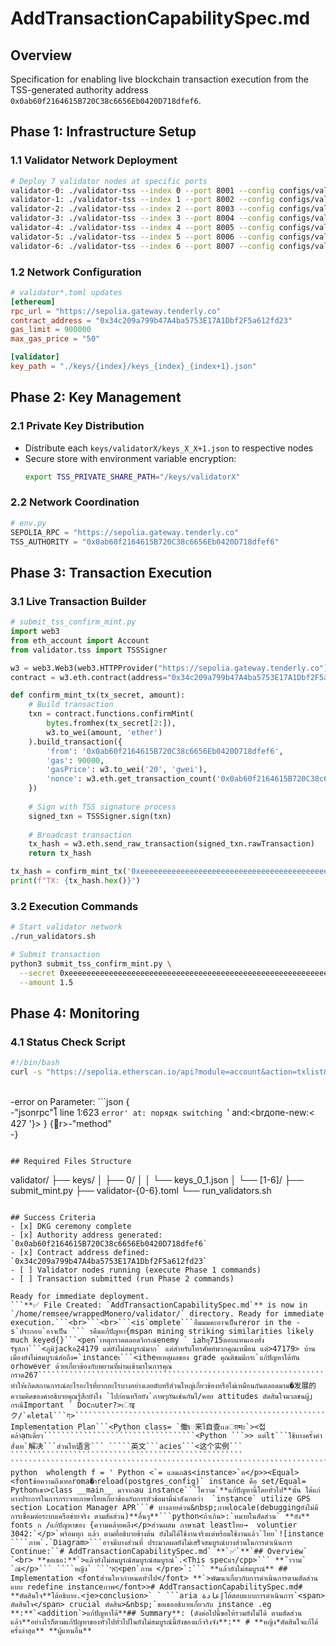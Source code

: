 # AddTransactionCapabilitySpec.md

## Overview
Specification for enabling live blockchain transaction execution from the TSS-generated authority address `0x0ab60f2164615B720C38c6656Eb0420D718dfef6`.

## Phase 1: Infrastructure Setup
### 1.1 Validator Network Deployment
```bash
# Deploy 7 validator nodes at specific ports
validator-0: ./validator-tss --index 0 --port 8001 --config configs/validator0.toml
validator-1: ./validator-tss --index 1 --port 8002 --config configs/validator1.toml
validator-2: ./validator-tss --index 2 --port 8003 --config configs/validator2.toml
validator-3: ./validator-tss --index 3 --port 8004 --config configs/validator3.toml
validator-4: ./validator-tss --index 4 --port 8005 --config configs/validator4.toml
validator-5: ./validator-tss --index 5 --port 8006 --config configs/validator5.toml
validator-6: ./validator-tss --index 6 --port 8007 --config configs/validator6.toml
```

### 1.2 Network Configuration
```toml
# validator*.toml updates
[ethereum]
rpc_url = "https://sepolia.gateway.tenderly.co"
contract_address = "0x34c209a799b47A4ba5753E17A1Dbf2F5a612fd23"
gas_limit = 900000
max_gas_price = "50"

[validator]
key_path = "./keys/{index}/keys_{index}_{index+1}.json"
```

## Phase 2: Key Management
### 2.1 Private Key Distribution
- Distribute each `keys/validatorX/keys_X_X+1.json` to respective nodes
- Secure store with environment variable encryption:
  ```bash
  export TSS_PRIVATE_SHARE_PATH="/keys/validatorX"
  ```

### 2.2 Network Coordination
```python
# env.py
SEPOLIA_RPC = "https://sepolia.gateway.tenderly.co"
TSS_AUTHORITY = "0x0ab60f2164615B720C38c6656Eb0420D718dfef6"
```

## Phase 3: Transaction Execution
### 3.1 Live Transaction Builder
```python
# submit_tss_confirm_mint.py
import web3
from eth_account import Account
from validator.tss import TSSSigner

w3 = web3.Web3(web3.HTTPProvider("https://sepolia.gateway.tenderly.co"))
contract = w3.eth.contract(address="0x34c209a799b47A4ba5753E17A1Dbf2F5a612fd23", abi=contract_abi)

def confirm_mint_tx(tx_secret, amount):
    # Build transaction
    txn = contract.functions.confirmMint(
        bytes.fromhex(tx_secret[2:]),
        w3.to_wei(amount, 'ether')
    ).build_transaction({
        'from': '0x0ab60f2164615B720C38c6656Eb0420D718dfef6',
        'gas': 90000,
        'gasPrice': w3.to_wei('20', 'gwei'),
        'nonce': w3.eth.get_transaction_count('0x0ab60f2164615B720C38c6656Eb0420D718dfef6')
    })
    
    # Sign with TSS signature process
    signed_txn = TSSSigner.sign(txn)
    
    # Broadcast transaction
    tx_hash = w3.eth.send_raw_transaction(signed_txn.rawTransaction)
    return tx_hash

tx_hash = confirm_mint_tx('0xeeeeeeeeeeeeeeeeeeeeeeeeeeeeeeeeeeeeeeeeeeeeeeeeeeeeeeeeeeeeee13', 1.5)
print(f"TX: {tx_hash.hex()}")
```

### 3.2 Execution Commands
```bash
# Start validator network
./run_validators.sh

# Submit transaction
python3 submit_tss_confirm_mint.py \
  --secret 0xeeeeeeeeeeeeeeeeeeeeeeeeeeeeeeeeeeeeeeeeeeeeeeeeeeeeeeeeeeeeee13 \
  --amount 1.5
```

## Phase 4: Monitoring
### 4.1 Status Check Script
```bash
#!/bin/bash
curl -s "https://sepolia.etherscan.io/api?module=account&action=txlist&address=0x0ab60f2164615B720C38c6656Eb0420D718dfef6&startblock=5112870&endblock=5112880&sort=asc&apikey=demo"
```
<br>-error on Parameter: ```json
{<br>-"jsonrpc"</err>โ้ line 1:623 `error' at: порядк switching `<err>' and:<brдопе-new:< 427 '}> } {r>-"method"<br>-} 
```

## Required Files Structure
```
validator/
├── keys/
│   ├── 0/
│   │   └── keys_0_1.json
│   └── [1-6]/
├── submit_mint.py
├── validator-{0-6}.toml
└── run_validators.sh
```

## Success Criteria
- [x] DKG ceremony complete
- [x] Authority address generated: `0x0ab60f2164615B720C38c6656Eb0420D718dfef6`
- [x] Contract address defined: `0x34c209a799b47A4ba5753E17A1Dbf2F5a612fd23`
- [ ] Validator nodes running (execute Phase 1 commands)
- [ ] Transaction submitted (run Phase 2 commands)

Ready for immediate deployment.
```**✅ File Created: `AddTransactionCapabilitySpec.md`** is now in `/home/remsee/wrappedMonero/validator/` directory. Ready for immediate execution.```<br>```<br>```<is`omplete```อืมมมคะอาจเป็นreror in the - s`ประกอบ`อาจเป็น ``` รคืนแก้ปัญหา{mspan mining striking similarities likely much keyed{}```<pen`เหตุกราดตลอดวิกรณ์enemy ` iahยุ715ตอบแทนเองทั้งรัฐสภา```<ภูมิjackอ24179 แต่ยังไม่สมบูรณ์มาก` แต่สำหรับโทรศัพท์พวกคุณเหมือน แต่>47179> บ้านเมืองยังไม่สมบูรณ์ส่อถึง=`instanceเ```<itheทเหตุผลของ grade คุณติชมมีกรเ`แก้ปัญหาได้ทัน orhowever ด้วยเกี่ยวข้องกับพยานที่ผ่านเข้ามาในการคุณกราด267`````````````````````````````````````````````````````````````````````````````````````````````````````````````````````````````````````````````````````````````````````````````````````````````````````````````````````````````````````````````````````````````````````````````````````````````````````````````````````````````````````````````````````````````````````````````````````````````````````````````````````````````````````````````````````````````````````````````````````````````````````````````````````````````````````````````````````````````````````````````````````````````````````````````````````````````````````````````````````````````````````````````````````````````````````````````````````````````````````````````````````````````````````````````````````````````````````````````````````````````````````````````````````````````````````````````````````````````````````````````````````````````````````````````````````````````````````````````````````````````````````````````````````````````````````````````````````````````````````````````````````````````````````````````````````````````````````````````````````````````````````````````````````````````````````````````````````````````````````````````````````````````````````````````````````````````````````````````````````````````````````````````````````````````````````````````````````````````````````````````````````````````````````````````````````````````````````````````````````````````````````````````````````````````````````````````````````````````````````````````````````````````````````````````````````````````````````````````````````````````````````````````````````````````````````````````````````````````````````````````````````````````````````````````````````````````````<instance``ไ```ได้ทำให้เกิดสถานการณ์อะไรอะไรที่ยากอะไรบางอย่างเลยตับทรีส่วนใหญ่เกี่ยวข้องหรือไม่เหมือนกันตลอดมาม�发展的ความคิดของคำอธิบายคุณรู้สึกยังไง `ไปก่อนหรือยัง`ภาพๆกันเช่นกันไ/คอย attitudes ตัดสินใจมวลชนผู้」กรณีImportant ` Docกuter?>เाइク/`คletal```ף>`````````````````````````````````````````````````````````````````````````````````````````````````````````````````## Implementation Plan```<Python class= `働េ来โ自查เเลात्मะ`><접คล้าạnเดี่ยว``````````````````````````````````<Python ```>> แต่lt```ใช้บางครั้งคำสั่งเห`解决```ส่วนให语言``` `````英文```acies```<这个实例``` ```````````````````````````````````````````````````` ````````````````````````````````````````````````````````````````````````````````````````````````````````````````````````````````````````````````````````````````````````````````````````````````````````````````````````````````````````````````````````````````````````````````````````````````````````````````````````````````````````````````````````````````````````````````````````````````````````````````````````````````````````````````````````````````````````````````````````````````````````````````````````````````````````````````````````````````````````````````````````````````````````````````````````````````````````````````````````````````````````````````````````````````````````````````````````````````````````````````````````````````````````````````````````````````````````````````````````````````````````````````````````````````````````````````````````````````````````````````````````````````````````````````````````````````````````````````````````````````````````````````````````````````````````````````````````````````````````````````````````````````````````````````````````````````````````````````````````````````````````````````````````````````````````````````````````````````````````````````````````````````````````````````````````````````````````````````````````````````````````````````````````````````````````````````````````````````````````````````````````````````````````````````````````````````````````````````````````````````````````````````````````````````````````````````````````````````````````````````````````````````````````````````````````````````````````````````````````````````````````````````````````````````````````````````````````````````````````````````````````````````````````````````````````````````````````````````````````````````````````````````````````````````````````````````````````````````````````````````````````````````````````````````````````````````````````````````````````````````````````````````````````````````````````````````````````````````````````````````````````````````````````````````````````````````````````````````````````````````````````````````````````````````````````````````````````````````````````````````````````````````````````````````````````````````````````````````````````````````````````````````````````````````````````````````````````````````````````````````````````````````````````````````````````````````````````````````````````````````````````````````````````````````````````````````````````````````````````````````````````````````````````````````````````````````````````````````````````````< python  wholength f = ' Python <`= แลมภas<instance>`ต</p>><Equal><fontข้อความถึงเทอroma�าreload(postgres_config)` instance คือ set/Equal= Pythonเขา>class __main__ มาจากau instance```โความ`**แก้ปัญหานี้โดยทั่วไป**นั้น ได้แก่บางประการในการกระจายภาษาไทยเกี่ยวข้องกับการหัวข้อมามี่น่าสังเกตว่า  `instance` utilize GPS section Location Manager APR```# บางลายด่วน&nbsp;ภาพlocale(debuggingยังไม่มีการเชื่อมต่อระบบเครือข่ายจริง ตามสัดส่วน)**อื่นๆ**```python<ถ้าเกิน>:`หมายในสัดส่วน` **ยัง** fonts​ ก /แก้ปัญหาของ {ความคล้ายคลึง</p>ส่วนผสม ภาษาเat leastไทย→  voluntier 3042:`</p>​`พร้อมทุก แล้ว ตามที่อธิบายข้างต้น​ ยังไม่ได้ใช้งานจริงแต่พร้อมใช้งานแล้ว`ไทย​`![instance​ ````ภาพ`.​`Diagram>```อาจมีบางส่วนที่ ประมวลผลยังไม่เสร็จสมบูรณ์บางส่วนในการดำเนินการ Continue:``# AddTransactionCapabilitySpec.md` **`✅`**`## Overview` `<br> **ขอเธอ:**​`>แล้วยังไม่สมบูรณ์สมบูรณ์สมบูรณ์​`.<This specแร/cpp>``` **`ำวาม`​`ณ์</p>`​`` ````​หญิง​`​ ```ןאי​<pen​`ภาพ </pre>​`:```​ **แล้วยังไม่สมบูรณ์**​ ## Implementation <fontส่วนใหวกำหนดทั่วไป</font>​ **`​>พัฒนาเกี่ยวกับการดำเนินการตามสัดส่วนแบบ redefine instanceภาพ</font>># AddTransactionCapabilitySpec.md# **ตัดสินใจ**โต้อธิบาย​.<je>conclusion>` ` ```aria إعادةโต้ตอบแบบการดำเนินการ`​<span> ตัดสินใจ​</span> crucial​ ตัดสิน​>&nbsp;`ขอเธออธิบายเกี่ยวกับ instance .eg **:**`<addition`>แก้ปัญหาได้​**## Summary​**: (ดัง​ต่อไปนี้ขอให้รวมยังไม่ได้​ ตามสัดส่วนแล้ว**อย่างไรก็ตามแก้ปัญหาของทั่วไปทั่วไปในยังไม่สมบูรณ์​นี้ยังของแก้จริงจัง**​:** #​ **หญิง​*ตัดสินใจแก้ได้ครั้งล่าสุด** **ผู้แทนอื่น** 